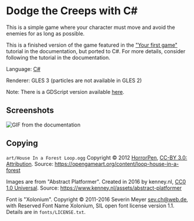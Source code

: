 # Dodge the Creeps with C#

This is a simple game where your character must move
and avoid the enemies for as long as possible.

This is a finished version of the game featured in the
["Your first game"](https://docs.godotengine.org/en/latest/getting_started/step_by_step/your_first_game.html)
tutorial in the documentation, but ported to C#. For more details,
consider following the tutorial in the documentation.

Language: [C#](https://docs.godotengine.org/en/latest/getting_started/scripting/c_sharp/index.html)

Renderer: GLES 3 (particles are not available in GLES 2)

Note: There is a GDScript version available [here](https://github.com/godotengine/godot-demo-projects/tree/master/2d/dodge_the_creeps).

## Screenshots

![GIF from the documentation](https://docs.godotengine.org/en/latest/_images/dodge_preview.gif)

## Copying

`art/House In a Forest Loop.ogg` Copyright &copy; 2012 [HorrorPen](https://opengameart.org/users/horrorpen), [CC-BY 3.0: Attribution](http://creativecommons.org/licenses/by/3.0/). Source: https://opengameart.org/content/loop-house-in-a-forest

Images are from "Abstract Platformer". Created in 2016 by kenney.nl, [CC0 1.0 Universal](http://creativecommons.org/publicdomain/zero/1.0/). Source: https://www.kenney.nl/assets/abstract-platformer

Font is "Xolonium". Copyright &copy; 2011-2016 Severin Meyer <sev.ch@web.de>, with Reserved Font Name Xolonium, SIL open font license version 1.1. Details are in `fonts/LICENSE.txt`.
